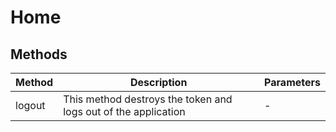 # Home

## Methods

<!-- @vuese:Home:methods:start -->
|Method|Description|Parameters|
|---|---|---|
|logout|This method destroys the token and logs out of the application|-|

<!-- @vuese:Home:methods:end -->


